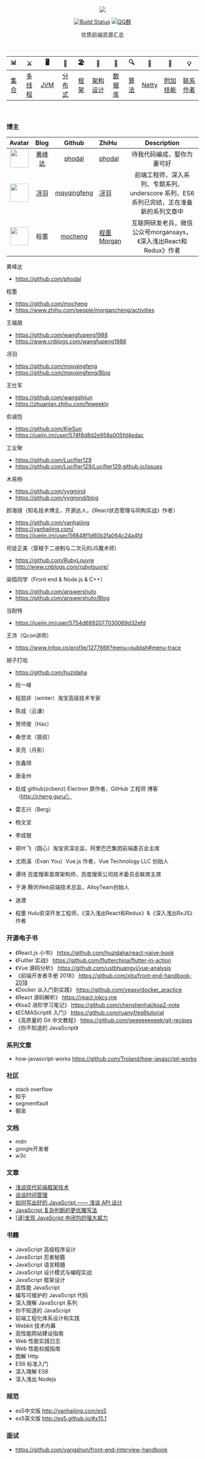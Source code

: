 <div align="center">  

<img src="https://ws1.sinaimg.cn/large/0069RVTdly1fubocn5pxaj30go082dg1.jpg" width=""/> 
<br/>

[![Build Status](https://travis-ci.org/crossoverJie/JCSprout.svg?branch=master)](https://travis-ci.org/crossoverJie/JCSprout)
[![QQ群](https://img.shields.io/badge/QQ%E7%BE%A4-787381170-yellowgreen.svg)](https://jq.qq.com/?_wv=1027&k=5HPYvQk)

[qq0groupsvg]: https://img.shields.io/badge/QQ%E7%BE%A4-787381170-yellowgreen.svg
[qq0group]: https://jq.qq.com/?_wv=1027&k=5HPYvQk

优质前端资源汇总
</div><br>


| 📊 |⚔️ | 🖥 | 🚏 | 🏖  | 🌁| 📮 | 🔍 | 🚀 | 🌈 |💡
| :--------: | :---------: | :---------: | :---------: | :---------: | :---------:| :---------: | :-------: | :-------:| :------:|:------:|
| [集合](#常用集合) | [多线程](#java-多线程)|[JVM](#jvm) | [分布式](#分布式相关) |[框架](#常用框架第三方组件)|[架构设计](#架构设计)| [数据库](#db-相关) |[算法](#数据结构与算法)|[Netty](#netty-相关)| [附加技能](#附加技能)|[联系作者](#联系作者) |
<br>

### 博主
|Avatar|Blog|Github|ZhiHu|Description|
|:----:|:------:|:----:|:----|:----------:|
|<img width="48" height="48" src="https://avatars1.githubusercontent.com/u/472311?s=400&v=4"/>|[黄峰达](https://www.phodal.com/blog/)|[phodal](https://github.com/phodal)|[phodal](https://www.zhihu.com/people/phodal/activities)|待我代码编成，娶你为妻可好|
|<img width="48" height="48" src="https://avatars0.githubusercontent.com/u/11458263?s=400&v=4"/>|[冴羽](https://github.com/mqyqingfeng/Blog)|[mqyqingfeng](https://github.com/mqyqingfeng)|[冴羽](https://www.zhihu.com/people/qing-feng-yi-yang/activities)|前端工程师，深入系列、专题系列、underscore 系列、ES6 系列已完结，正在准备新的系列文章中|
|<img width="48" height="48" src="https://avatars0.githubusercontent.com/u/239291?s=400&v=4"/>|程墨|[mocheng](https://github.com/mocheng)|[程墨Morgan](https://www.zhihu.com/people/morgancheng)|互联网研发老兵，微信公众号morgansays，《深入浅出React和Redux》作者|

黄峰达
- https://github.com/phodal

程墨
- https://github.com/mocheng
- https://www.zhihu.com/people/morgancheng/activities

王福朋
- https://github.com/wangfupeng1988
- https://www.cnblogs.com/wangfupeng1988

冴羽
- https://github.com/mqyqingfeng
- https://github.com/mqyqingfeng/Blog

王仕军
- https://github.com/wangshijun
- https://zhuanlan.zhihu.com/feweekly

俞诚恺
- https://github.com/KieSun
- https://juejin.im/user/574f8d8d2e958a005fd4edac

工业聚
- https://github.com/Lucifier129
- https://github.com/Lucifier129/Lucifier129.github.io/issues

木易杨
- https://github.com/yygmind
- https://github.com/yygmind/blog

颜海镜（知名技术博主，开源达人，《React状态管理与同构实战》作者）
- https://github.com/yanhaijing
- https://yanhaijing.com/
- https://juejin.im/user/56848f1d60b2fa064c24a4fd

司徒正美（穿梭于二进制与二次元的JS魔术师）
- https://github.com/RubyLouvre
- http://www.cnblogs.com/rubylouvre/

染陌同学（Front end & Node.js & C++）
- https://github.com/answershuto
- https://github.com/answershuto/Blog

当耐特
- https://juejin.im/user/5754d6892077030069d32efd

王沛（Qcon讲师）
- https://www.infoq.cn/profile/1277666?menu=publish#menu-trace

胡子打哈
- https://github.com/huzidaha

- 阮一峰
- 程勋非（winter）淘宝高级技术专家
- 陈成（云谦）
- 贺师俊（Hax）
- 桑世龙（狼叔）
- 吴亮（月影）
- 张鑫旭
- 唐金州
- 赵成 github(zcbenz) Electron 原作者，GitHub 工程师 博客（http://cheng.guru/）
- 雷志兴（Berg）
- 杨文坚
- 李成银
- 郑叶飞（圆心）淘宝资深总监，阿里巴巴集团前端委员会主席
- 尤雨溪（Evan You）Vue.js 作者，Vue Technology LLC 创始人
- 谭待 百度搜索首席架构师，百度搜索公司技术委员会联席主席
- 于涛 腾讯Web前端技术总监，AlloyTeam创始人
- 迷渡
- 程墨 Hulu资深开发工程师，《深入浅出React和Redux》&《深入浅出RxJS》作者

### 开源电子书
- 《React.js 小书》 https://github.com/huzidaha/react-naive-book
- 《Fullter 实战》 https://github.com/flutterchina/flutter-in-action
- 《Vue 源码分析》 https://github.com/ustbhuangyi/vue-analysis
- 《前端开发者手册 2018》 https://github.com/xitu/front-end-handbook-2018
- 《Docker 从入门到实践》 https://github.com/yeasy/docker_practice
- 《React 源码解析》 https://react.jokcy.me
- 《Koa2 进阶学习笔记》 https://github.com/chenshenhai/koa2-note
- 《ECMAScript6 入门》 https://github.com/ruanyf/es6tutorial
- 《高质量的 Git 中文教程》 https://github.com/geeeeeeeeek/git-recipes
- 《你不知道的 JavaScript》

### 系列文章
- how-javascript-works https://github.com/Troland/how-javascript-works

### 社区
- stack overflow
- 知乎
- segmentfault
- 掘金

### 文档
- mdn
- google开发者
- w3c

### 文章
- [浅谈现代前端框架技术](https://github.com/rainjay/blog/issues/8)
- [谈谈时间管理](https://github.com/rainjay/blog/issues/7)
- [如何写出好的 JavaScript —— 浅谈 API 设计](https://www.h5jun.com/post/how-to-write-better-js-code.html)
- [JavaScript 复杂判断的更优雅写法](https://juejin.im/post/5bdfef86e51d453bf8051bf8)
- [[译]发现 JavaScript 中闭包的强大威力](https://juejin.im/post/5c4e6a90e51d4552266576d2)

### 书籍
- JavaScript 高级程序设计
- JavaScript 忍者秘籍
- JavaScript 语言精髓
- JavaScript 设计模式与编程实战
- JavaScript 框架设计
- 高性能 JavaScript
- 编写可维护的 JavaScript 代码
- 深入理解 JavaScript 系列
- 你不知道的 JavaScript
- 前端工程化体系设计和实践
- Webkit 技术内幕
- 高性能网站建设指南
- Web 性能实践日志
- Web 性能权威指南
- 图解 Http
- ES6 标准入门
- 深入理解 ES6
- 深入浅出 Nodejs

### 规范
- es5中文版 http://yanhaijing.com/es5
- es5英文版 http://es5.github.io/#x15.1

### 面试
- https://github.com/yangshun/front-end-interview-handbook
